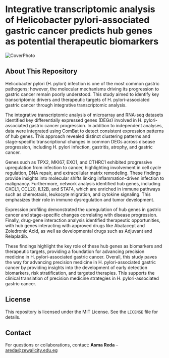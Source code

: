 # Integrative transcriptomic analysis of Helicobacter pylori-associated gastric cancer predicts hub genes as potential therapeutic biomarkers

![CoverPhoto](Logo/CoverPhoto.png)

## About This Repository

Helicobacter pylori (H. pylori) infection is one of the most common gastric pathogens; however, the molecular mechanisms driving its progression to gastric cancer remain poorly understood. This study aimed to identify key transcriptomic drivers and therapeutic targets of H. pylori-associated gastric cancer through integrative transcriptomic analysis.

The integrative transcriptomic analysis of microarray and RNA-seq datasets identified key differentially expressed genes (DEGs) involved in H. pylori-associated gastric cancer progression. In addition to independent analyses, data were integrated using ComBat to detect consistent expression patterns of hub genes. This approach revealed distinct clustering patterns and stage-specific transcriptional changes in common DEGs across disease progression, including H. pylori infection, gastritis, atrophy, and gastric cancer.

Genes such as TPX2, MKI67, EXO1, and CTHRC1 exhibited progressive upregulation from infection to cancer, highlighting involvement in cell cycle regulation, DNA repair, and extracellular matrix remodeling. These findings provide insights into molecular shifts linking inflammation-driven infection to malignancy. Furthermore, network analysis identified hub genes, including CXCL1, CCL20, IL12B, and STAT4, which are enriched in immune pathways such as chemotaxis, leukocyte migration, and cytokine signaling. This emphasizes their role in immune dysregulation and tumor development.

Expression profiling demonstrated the upregulation of hub genes in gastric cancer and stage-specific changes correlating with disease progression. Finally, drug-gene interaction analysis identified therapeutic opportunities, with hub genes interacting with approved drugs like Abatacept and Zoledronic Acid, as well as developmental drugs such as Adjuvant and Relapladib.

These findings highlight the key role of these hub genes as biomarkers and therapeutic targets, providing a foundation for advancing precision medicine in H. pylori-associated gastric cancer. Overall, this study paves the way for advancing precision medicine in H. pylori-associated gastric cancer by providing insights into the development of early detection biomarkers, risk stratification, and targeted therapies. This supports the clinical translation of precision medicine strategies in H. pylori-associated gastric cancer.


## License

This repository is licensed under the MIT License. See the `LICENSE` file for details.

## Contact

For questions or collaborations, contact: **Asma Reda** – areda@zewailcity.edu.eg
